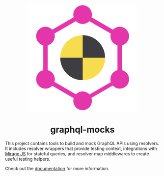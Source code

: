 <p align="center">
  <img width="350" src="./documentation/static/img/logo.svg" />
  <h1 align="center">graphql-mocks</h1>
</p>

This project contains tools to build and mock GraphQL APIs using resolvers.
It includes resolver wrappers that provide testing context, integrations with [Mirage JS](https://miragejs.com/)
for stateful queries, and resolver map middlewares to create useful testing helpers.

Check out the [documentation](https://chadian.github.io/graphql-mocks/) for more information.